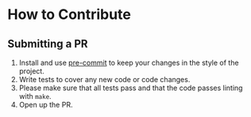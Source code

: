 # How to Contribute

## Submitting a PR

1. Install and use [pre-commit](https://pre-commit.com/) to keep your changes in the style of the project.
2. Write tests to cover any new code or code changes.
3. Please make sure that all tests pass and that the code passes linting with `make`.
4. Open up the PR.
